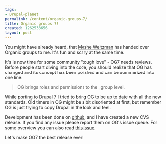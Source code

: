 ```yaml
---
tags:
- Drupal-planet
permalink: /content/organic-groups-7/
title: Organic groups 7!
created: 1262533656
layout: post
---
```

You might have already heard, that <a href="http://cyrve.com/maintainership">Moshe Weitzman</a> has handed over Organic groups to me. It's fun and scary at the same time.

It's is now time for some community "tough love" - OG7 needs reviews.
Before people start diving into the code, you should realize that OG has changed and its concept has been polished and can be summarized into one line:
<blockquote>
OG brings roles and permissions to the _group level.
</blockquote>

<!-- more -->

While porting to Drupal 7 I tried to bring OG to be up to date with all the new standards. Old timers in OG might be a bit disoriented at first, but remember OG is just trying to copy Drupal in the look and feel.

Development has been done on <a href="http://github.com/amitaibu/OG---Drupal7">github</a>, and I have created a new CVS release. If you find any issue please report them on OG's issue queue.
For some overview you can also read <a href="http://drupal.org/node/567840">this issue</a>.

Let's make OG7 the best release ever!

